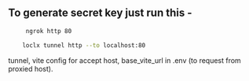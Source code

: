 ## To generate secret key just run this -

```bash
     ngrok http 80
```

```bash
    loclx tunnel http --to localhost:80
```
tunnel, vite config for accept host, base_vite_url in .env (to request from proxied host).